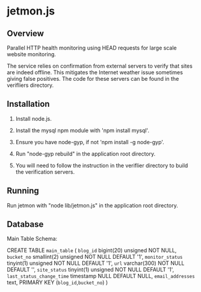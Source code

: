 jetmon.js
=========

Overview
--------

Parallel HTTP health monitoring using HEAD requests for large scale website monitoring.

The service relies on confirmation from external servers to verify that sites are indeed offline. This mitigates the Internet weather issue sometimes giving false positives. The code for these servers can be found in the verifliers directory.

Installation
------------

1) Install node.js.

2) Install the mysql npm module with 'npm install mysql'.

3) Ensure you have node-gyp, if not 'npm install -g node-gyp'.

4) Run "node-gyp rebuild" in the application root directory.

4) You will need to follow the instruction in the veriflier directory to build the verification servers.

Running
-------

Run jetmon with "node lib/jetmon.js" in the application root directory.

Database
-------

Main Table Schema:

CREATE TABLE `main_table` (
  `blog_id` bigint(20) unsigned NOT NULL,
  `bucket_no` smallint(2) unsigned NOT NULL DEFAULT '1',
  `monitor_status` tinyint(1) unsigned NOT NULL DEFAULT '1',
  `url` varchar(300) NOT NULL DEFAULT '',
  `site_status` tinyint(1) unsigned NOT NULL DEFAULT '1',
  `last_status_change_time` timestamp NULL DEFAULT NULL,
  `email_addresses` text,
  PRIMARY KEY (`blog_id`,`bucket_no`)
)
